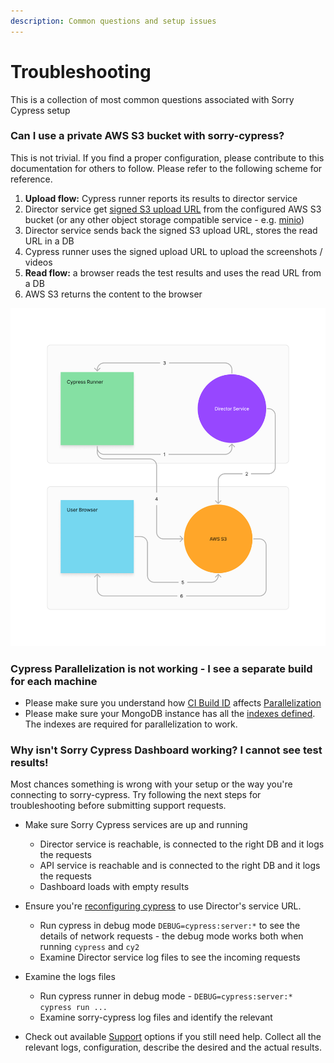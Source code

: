 ```yaml
---
description: Common questions and setup issues
---
```


# Troubleshooting

This is a collection of most common questions associated with Sorry Cypress setup

### Can I use a private AWS  S3 bucket with sorry-cypress?

This is not trivial. If you find a proper configuration, please contribute to this documentation for others to follow. Please refer to the following scheme for reference.

1. **Upload flow:** Cypress runner reports its results to director service
2. Director service get [signed S3 upload URL](https://docs.aws.amazon.com/AmazonS3/latest/userguide/PresignedUrlUploadObject.html) from the configured AWS S3 bucket (or any other object storage compatible service - e.g. [minio](director-configuration/minio-configuration.md))
3. Director service sends back the signed S3 upload URL, stores the read URL in a DB
4. Cypress runner uses the signed upload URL to upload the screenshots / videos
5. **Read flow:** a browser reads the test results and uses the read URL from a DB
6. AWS S3 returns the content to the browser

![Cypress AWS S3 upload / read flow](../.gitbook/assets/sorry-cypress-s3.png)

### Cypress Parallelization is not working - I see a separate build for each machine

* Please make sure you understand how [CI Build ID](https://currents.dev/readme/guides/cypress-ci-build-id) affects [Parallelization](https://currents.dev/readme/guides/parallelization)
* Please make sure your MongoDB instance has all the [indexes defined](https://github.com/sorry-cypress/sorry-cypress/blob/master/packages/mongo/src/db.ts#L72). The indexes are required for parallelization to work.

### Why isn't Sorry Cypress Dashboard working? I cannot see test results!

Most chances something is wrong with your setup or the way you're connecting to sorry-cypress. Try following the next steps for troubleshooting before submitting support requests.

*   Make sure Sorry Cypress services are up and running

    * Director service is reachable, is connected to the right DB and it logs the requests
    * API service is reachable and is connected to the right DB and it logs the requests
    * Dashboard loads with empty results


*   Ensure you're [reconfiguring cypress](../cypress-agent/cy2.md) to use Director's service URL.&#x20;

    * Run cypress in debug mode `DEBUG=cypress:server:*` to see the details of network requests - the debug mode works both when running  `cypress` and  `cy2`
    * Examine Director service log files to see the incoming requests


* Examine the logs files
  * Run cypress runner in debug mode - `DEBUG=cypress:server:* cypress run ...`
  * Examine sorry-cypress log files and identify the relevant
* Check out available [Support](../support.md) options if you still need help. Collect all the relevant logs, configuration, describe the desired and the actual results.

###
